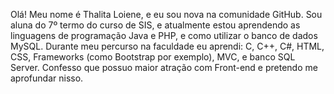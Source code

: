 Olá! Meu nome é Thalita Loiene, e eu sou nova na comunidade GitHub.
Sou aluna do 7º termo do curso de SIS, e atualmente estou aprendendo as linguagens de programação Java e PHP, e como utilizar o banco de dados MySQL.
Durante meu percurso na faculdade eu aprendi: C, C++, C#, HTML, CSS, Frameworks (como Bootstrap por exemplo), MVC, e banco SQL Server.
Confesso que possuo maior atração com Front-end e pretendo me aprofundar nisso.

<!---
Loiene/Loiene is a ✨ special ✨ repository because its `README.md` (this file) appears on your GitHub profile.
You can click the Preview link to take a look at your changes.
--->
